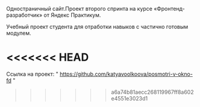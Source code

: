 Одностраничный сайт.Проект второго спринта на курсе «Фронтенд-разработчик» от Яндекс Практикум.

Учебный проект студента для отработки навыков с частично готовым модулем.

<<<<<<< HEAD
=======
Ссылка на проект: " https://github.com/katyavoolkoova/posmotri-v-okno-fd "
>>>>>>> a6a74b81aecc268119967ff8a602e4551e3023d1
